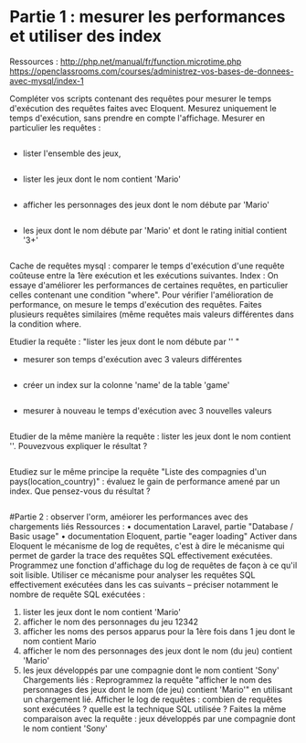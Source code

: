 # Partie 1 : mesurer les performances et utiliser des index
Ressources :
http://php.net/manual/fr/function.microtime.php
https://openclassrooms.com/courses/administrez-vos-bases-de-donnees-avec-mysql/index-1

Compléter vos scripts contenant des requêtes pour mesurer le temps d'exécution des requêtes faites
avec Eloquent. Mesurez uniquement le temps d'exécution, sans prendre en compte l'affichage.
Mesurer en particulier les requêtes :
```

```
- lister l'ensemble des jeux,
```

```
- lister les jeux dont le nom contient 'Mario'
```

```
- afficher les personnages des jeux dont le nom débute par 'Mario'
```

```
- les jeux dont le nom débute par 'Mario' et dont le rating initial contient '3+'
```

```

Cache de requêtes mysql : comparer le temps d'exécution d'une requête coûteuse entre la 1ère
exécution et les exécutions suivantes.
Index : On essaye d'améliorer les performances de certaines requêtes, en particulier celles
contenant une condition "where". Pour vérifier l'amélioration de performance, on mesure le temps
d'exécution des requêtes. Faites plusieurs requêtes similaires (même requêtes mais valeurs
différentes dans la condition where.

Etudier la requête : "lister les jeux dont le nom débute par '<valeur>' "
- mesurer son temps d'exécution avec 3 valeurs différentes
```

```
- créer un index sur la colonne 'name' de la table 'game'
```

```
- mesurer à nouveau le temps d'exécution avec 3 nouvelles valeurs
```

```
Etudier de la même manière la requête : lister les jeux dont le nom contient '<valeur>'. Pouvezvous
expliquer le résultat ?
```

```
Etudiez sur le même principe la requête "Liste des compagnies d'un pays(location_country)" :
évaluez le gain de performance amené par un index. Que pensez-vous du résultat ?
```

```

#Partie 2 : observer l'orm, améiorer les performances avec des chargements liés
Ressources :
• documentation Laravel, partie "Database / Basic usage"
• documentation Eloquent, partie "eager loading"
Activer dans Eloquent le mécanisme de log de requêtes, c'est à dire le mécanisme qui permet de
garder la trace des requêtes SQL effectivement exécutées.
Programmez une fonction d'affichage du log de requêtes de façon à ce qu'il soit lisible.
Utiliser ce mécanisme pour analyser les requêtes SQL effectivement exécutées dans les cas suivants
– préciser notamment le nombre de requête SQL exécutées :
1. lister les jeux dont le nom contient 'Mario'
2. afficher le nom des personnages du jeu 12342
3. afficher les noms des persos apparus pour la 1ère fois dans 1 jeu dont le nom contient
Mario
4. afficher le nom des personnages des jeux dont le nom (du jeu) contient 'Mario'
5. les jeux développés par une compagnie dont le nom contient 'Sony'
Chargements liés :
Reprogrammez la requête "afficher le nom des personnages des jeux dont le nom (de jeu) contient
'Mario'" en utilisant un chargement lié.
Afficher le log de requêtes : combien de requêtes sont exécutées ? quelle est la technique SQL
utilisée ?
Faites la même comparaison avec la requête : jeux développés par une compagnie dont le nom
contient 'Sony'